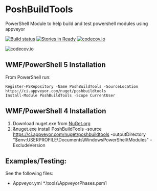 # PoshBuildTools
PowerShell Module to help build and test powershell modules using appveyor

[![Build status](https://ci.appveyor.com/api/projects/status/l10954k5u06bctie/branch/master?svg=true)](https://ci.appveyor.com/project/TravisEz13/poshbuildtools/branch/master)
[![Stories in Ready](https://badge.waffle.io/TravisEz13/ConvertToHtml.png?label=ready&title=Ready)](https://waffle.io/TravisEz13/ConvertToHtml)
[![codecov.io](http://codecov.io/github/TravisEz13/PoshBuildTools/coverage.svg?branch=master)](http://codecov.io/github/TravisEz13/PoshBuildTools?branch=master)

![codecov.io](http://codecov.io/github/TravisEz13/PoshBuildTools/branch.svg?branch=master)

WMF/PowerShell 5 Installation
--------------------------------
From PowerShell run:

	Register-PSRepository -Name PoshBuildTools -SourceLocation https://ci.appveyor.com/nuget/poshbuildtools
	Install-Module PoshBuildTools -Scope CurrentUser

WMF/PowerShell 4 Installation
-----------------------------
 1. Download nuget.exe from [NuGet.org](https://nuget.org/nuget.exe) 
 2. &nuget.exe install PoshBuildTools -source https://ci.appveyor.com/nuget/poshbuildtools -outputDirectory "$env:USERPROFILE\Documents\WindowsPowerShell\Modules\" -ExcludeVersion

Examples/Testing:
-----------------

See the following files:

* Appveyor.yml
*.\tools\AppveyorPhases.psm1
